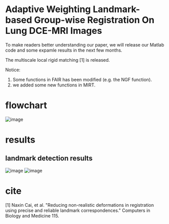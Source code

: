 # Adaptive Weighting Landmark-based Group-wise Registration On Lung DCE-MRI Images
To make readers better understanding our paper, we will release our Matlab code and some expamle results in the next few months.

The multiscale local rigid matching [1] is released.

Notice: <br>
1. Some functions in FAIR has been modified (e.g. the NGF function). <br>
2. we added some new functions in MIRT.

# flowchart
![image](https://github.com/cainaxin/LMRDDR/blob/master/images/flowchart.jpg)

# results
## landmark detection results
![image](https://github.com/cainaxin/LMRDDR/blob/master/images/show_landmark_v2.jpg)
![image](https://github.com/cainaxin/LMRDDR/blob/master/images/show_landmark_pre.jpg)

# cite
[1] Naxin Cai, et al. "Reducing non-realistic deformations in registration using precise and reliable landmark correspondences." Computers in Biology and Medicine 115.

